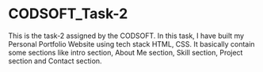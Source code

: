 # CODSOFT_Task-2

This is the task-2 assigned by the CODSOFT. In this task, I have built my Personal Portfolio Website using tech stack HTML, CSS. It basically contain some sections like intro section, About Me section, Skill section, Project section and Contact section.
